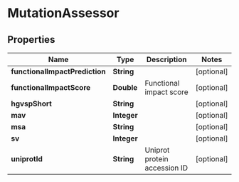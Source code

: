 
# MutationAssessor

## Properties
Name | Type | Description | Notes
------------ | ------------- | ------------- | -------------
**functionalImpactPrediction** | **String** |  |  [optional]
**functionalImpactScore** | **Double** | Functional impact score |  [optional]
**hgvspShort** | **String** |  |  [optional]
**mav** | **Integer** |  |  [optional]
**msa** | **String** |  |  [optional]
**sv** | **Integer** |  |  [optional]
**uniprotId** | **String** | Uniprot protein accession ID |  [optional]



